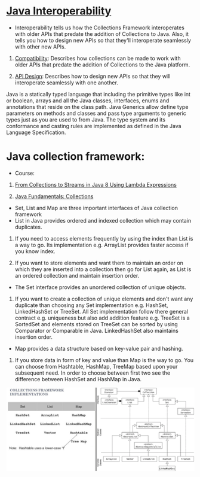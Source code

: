 # [Java Interoperability](https://docs.oracle.com/javase/tutorial/collections/interoperability/index.html)
- Interoperability tells us how the Collections Framework interoperates with older APIs that predate the addition of Collections to Java. Also, it tells you how to design new APIs so that they'll interoperate seamlessly with other new APIs.

1. [Compatibility](https://docs.oracle.com/javase/tutorial/collections/interoperability/compatibility.html): Describes how collections can be made to work with older APIs that predate the addition of Collections to the Java platform.

2. [API Design](https://docs.oracle.com/javase/tutorial/collections/interoperability/api-design.html): Describes how to design new APIs so that they will interoperate seamlessly with one another.

Java is a statically typed language that including the primitive types like int or boolean, arrays and all the Java classes, interfaces, enums and annotations that reside on the class path.  Java Generics allow define type parameters on methods and classes and pass type arguments to generic types just as you are used to from Java. The type system and its conformance and casting rules are implemented as defined in the Java Language Specification.

# Java collection framework: 
- Course: 
1. [From Collections to Streams in Java 8 Using Lambda Expressions](https://www.pluralsight.com/courses/java-8-lambda-expressions-collections-streams?clickid=WIiUwpWDFWpZSjkRjB1xvwA%3AUkgXgVV2LxHx2w0&irgwc=1&mpid=1193463&utm_source=impactradius&utm_medium=digital_affiliate&utm_campaign=1193463&aid=7010a000001xAKZAA2)

2. [Java Fundamentals: Collections](https://www.pluralsight.com/courses/java-fundamentals-collections?clickid=WIiUwpWDFWpZSjkRjB1xvwA%3AUkgXgkzmLxHx2w0&irgwc=1&mpid=1193463&utm_source=impactradius&utm_medium=digital_affiliate&utm_campaign=1193463&aid=7010a000001xAKZAA2)

- Set, List and Map are three important interfaces of Java collection framework
- List in Java provides ordered and indexed collection which may contain duplicates.
1. If you need to access elements frequently by using the index than List is a way to go. Its implementation e.g. ArrayList provides faster access if you know index.

2. If you want to store elements and want them to maintain an order on which they are inserted into a collection then go for List again, as List is an ordered collection and maintain insertion order.

- The Set interface provides an unordered collection of unique objects.
1.  If you want to create a collection of unique elements and don't want any duplicate than choosing any Set implementation e.g. HashSet, LinkedHashSet or TreeSet. All Set implementation follow there general contract e.g. uniqueness but also add addition feature e.g. TreeSet is a SortedSet and elements stored on TreeSet can be sorted by using Comparator or Comparable in Java. LinkedHashSet also maintains insertion order.

- Map provides a data structure based on key-value pair and hashing.
1. If you store data in form of key and value than Map is the way to go. You can choose from Hashtable, HashMap, TreeMap based upon your subsequent need. In order to choose between first two see the difference between HashSet and HashMap in Java.

![Java Collection Framework](https://raw.githubusercontent.com/pedalv/JavaApp/master/Kotlin/JavaCollectionFramework.PNG)
